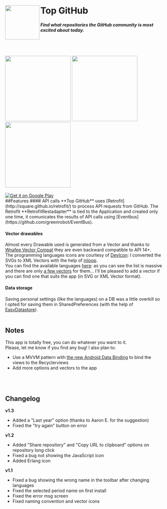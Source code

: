 # Top GitHub <img src="https://raw.githubusercontent.com/mmazzarolo/top-github/master/extras/web_hi_res_120.png" width="110" align="left"> 
##### *Find what repositories the GitHub community is most excited about today.*
<br/>
<br/>
<br/>
<img src="https://raw.githubusercontent.com/mmazzarolo/top-github/master/extras/screen-main.png" width="210">
<img src="https://raw.githubusercontent.com/mmazzarolo/top-github/master/extras/screen-languages.png" width="210">
<img src="https://raw.githubusercontent.com/mmazzarolo/top-github/master/extras/screen-edit-languages.png" width="210">
<br/>
<br/>
  <a href="https://play.google.com/store/apps/details?id=com.mmazzarolo.dev.topgithub">
  <img alt="Get it on Google Play" src="https://developer.android.com/images/brand/en_generic_rgb_wo_45.png" />
  </a>
<br/>
##Features
#### API calls
**Top GitHub** uses [Retrofit](http://square.github.io/retrofit/) to process API requests from GitHub.  
The Retrofit **RetrofitRestadapter** is tied to the Application and created only one time, it comunicates the results of API calls using [Eventbus](https://github.com/greenrobot/EventBus).
<br/>

#### Vector drawables
Almost every Drawable used is generated from a Vector and thanks to [Wnafee Vector Compat](https://github.com/wnafee/vector-compat) they are even backward compatible to API 14+.  
The programming languages icons are courtesy of [DevIcon](http://devicon.fr/): I converted the SVGs to XML Vectors with the help of [inloop](http://inloop.github.io/svg2android/).  
You can find the available languages [here](https://github.com/mmazzarolo/top-github/blob/master/app/src/main/res/values/arrays.xml): as you can see the list is massive and there are only [a few vectors](https://github.com/mmazzarolo/top-github/tree/master/app/src/main/res/drawable) for them... I'll be pleased to add a vector if you can find one that suits the app (in SVG or XML Vector format).
<br/>

#### Data storage
Saving personal settings (like the languages) on a DB was a little overkill so I opted for saving them in SharedPreferences (with the help of [EasyDatastore](https://github.com/fdoyle/EasyDatastore])).
<br/>
<br/>

## Notes
This app is totally free, you can do whatever you want to it.  
Please, let me know if you find any bug!
I also plan to:
* Use a MVVM pattern with [the new Android Data Binding](https://developer.android.com/tools/data-binding/guide.html) to bind the views to the Recyclerviews
* Add more options and vectors to the app  
<br/>  
<br/>

## Changelog
**v1.3**
- Added a "Last year" option (thanks to Aaron E. for the suggestion) 
- Fixed the "try again" button on error

**v1.2**
- Added "Share repository" and "Copy URL to clipboard" options on repository long click 
- Fixed a bug not showing the JavaScript icon
- Added Erlang icon

**v1.1**  
- Fixed a bug showing the wrong name in the toolbar after changing languages
- Fixed the selected period name on first install
- Fixed the error msg screen 
- Fixed naming convention and vector icons
